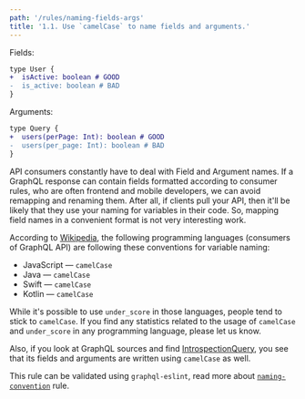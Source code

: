 ```yaml
---
path: '/rules/naming-fields-args'
title: '1.1. Use `camelCase` to name fields and arguments.'
---
```


Fields:

```diff
type User {
+  isActive: boolean # GOOD
-  is_active: boolean # BAD
}
```

Arguments:

```diff
type Query {
+  users(perPage: Int): boolean # GOOD
-  users(per_page: Int): boolean # BAD
}
```

API consumers constantly have to deal with Field and Argument names. If a GraphQL response can contain fields formatted according to consumer rules, who are often frontend and mobile developers, we can avoid remapping and renaming them. After all, if clients pull your API, then it'll be likely that they use your naming for variables in their code. So, mapping field names in a convenient format is not very interesting work.

According to [Wikipedia](<https://en.wikipedia.org/wiki/Naming_convention_(programming)>), the following programming languages (consumers of GraphQL API) are following these conventions for variable naming:

- JavaScript — `camelCase`
- Java — `camelCase`
- Swift — `camelCase`
- Kotlin — `camelCase`

While it's possible to use `under_score` in those languages, people tend to stick to `camelCase`. If you find any statistics related to the usage of `camelCase` and `under_score` in any programming language, please let us know.

Also, if you look at GraphQL sources and find [IntrospectionQuery](https://github.com/graphql/graphql-js/blob/master/src/utilities/introspectionQuery.js), you see that its fields and arguments are written using `camelCase` as well.

This rule can be validated using `graphql-eslint`, read more about [`naming-convention`](https://github.com/dotansimha/graphql-eslint/blob/master/docs/rules/naming-convention.md) rule.
